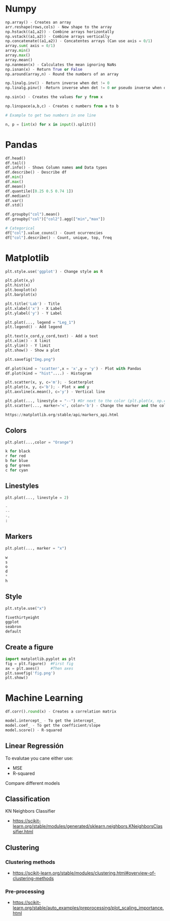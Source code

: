 # Numpy

```py
np.array() - Creates an array
arr.reshape(rows,cols) - New shape to the array
np.hstack((a1,a2)) - Combine arrays horizontally
np.vstack((a1,a2)) - Combine arrays vertically
np.concatenate((a1,a2)) - Concatentes arrays (Can use axis = 0/1)
array.sum( axis = 0/1) 
array.min()
array.max()
array.mean()
np.nanmean(x) - Calculates the mean ignoring NaNs
np.isnan(x) - Return True or False
np.around(array,n) - Round the numbers of an array

np.linalg.inv() - Return inverse when det != 0
np.linalg.pinv() -Return inverse when det != 0 or pseudo inverse when det = 0

np.sin(x) - Creates the values for y from x

np.linspace(a,b,c) - Creates c numbers from a to b 
```

```py
# Example to get two numbers in one line

n, p = [int(x) for x in input().split()]
```

# Pandas

```py
df.head()
df.tail()
df.info() - Shows Column names and Data types
df.describe() - Describe df
df.min()
df.max()
df.mean()
df.quantile([0.25 0.5 0.74 1])
df.median()
df.var()
df.std()

df.groupby("col").mean()
df.groupby("col")["col2"].agg(["min","max"])

# Categorical
df["col"].value_couns() - Count ocurrencies
df["col"].describe() - Count, unique, top, freq
```

# Matplotlib

```py
plt.style.use('ggplot') - Change style as R

plt.plot(x,y)
plt.hist(x)
plt.boxplot(x)
plt.barplot(x)

plt.title('Lab') - Title
plt.xlabel('x') - X Label
plt.ylabel('y') - Y Label

plt.plot(..., legend = "Leg_1")
plt.legend() - Add legend

plt.text(x_cord,y_cord,text) - Add a text
plt.xlim() - X limit
plt.ylim() - Y limit
plt.show() - Show a plot

plt.savefig("Img.png")

df.plot(kind = 'scatter',x = 'x',y = 'y') - Plot with Pandas
df.plot(kind = "hist"....) - Histogram

plt.scatter(x, y, c='m'); - Scatterplot
plt.plot(x, y, c='b'); - Plot x and y
plt.axvline(x.mean(), c='y') - Vertical line

plt.plot(..., linestyle = "--") #Or next to the color (plt.plot(x, np.cos(x), 'r--'...))
plt.scatter(..., marker='<', color='b') - Change the marker and the color

https://matplotlib.org/stable/api/markers_api.html

```

## Colors

```py
plt.plot(...,color = "Orange")

k for black 
r for red
b for blue
g for green
c for cyan
```

## Linestyles
```py
plt.plot(..., linestyle = 2)

-
--
-.
:
```

## Markers
```py
plt.plot(..., marker = "x")

w
s
o
d
*
h
```

## Style
```py
plt.style.use("x")

fivethirtyeight
ggplot
seabron
default
```


## Create a figure
```py
import matplotlib.pyplot as plt
fig = plt.figure()  #First fig
ax = plt.axes()     #Then axes
plt.savefig('fig.png')
plt.show()
```

# Machine Learning
```py
df.corr().round(x) - Creates a correlation matrix

model.intercept_ - To get the intercept_
model.coef_ - To get the coefficient/slope
model.score() - R-squared
```
## Linear Regressión

To evalutae you cane either use:
- MSE
- R-squared

Compare different models

## Classification

KN Neighbors Classifier
- https://scikit-learn.org/stable/modules/generated/sklearn.neighbors.KNeighborsClassifier.html

## Clustering 

### Clustering methods
- https://scikit-learn.org/stable/modules/clustering.html#overview-of-clustering-methods

### Pre-processing
- https://scikit-learn.org/stable/auto_examples/preprocessing/plot_scaling_importance.html











